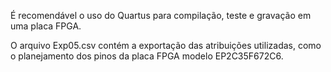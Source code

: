 É recomendável o uso do Quartus para compilação, teste e gravação em uma placa FPGA.

O arquivo Exp05.csv contém a exportação das atribuições utilizadas, como o planejamento dos pinos da placa FPGA modelo EP2C35F672C6.
